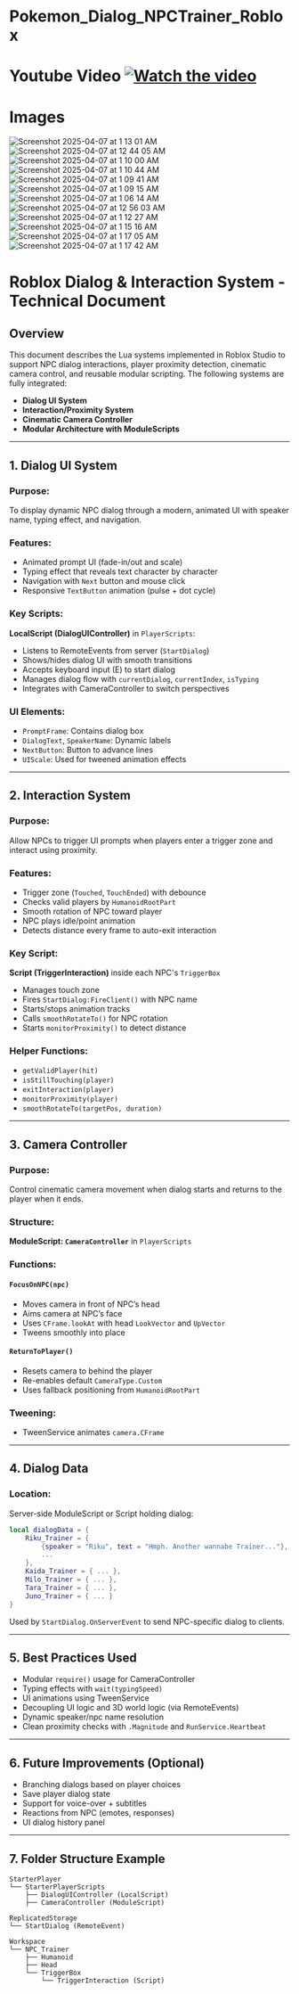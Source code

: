 # Pokemon_Dialog_NPCTrainer_Roblox

# Youtube Video  [![Watch the video](https://img.youtube.com/vi/FVYY6YW8w_8/hqdefault.jpg)](https://www.youtube.com/watch?v=FVYY6YW8w_8)

# Images
![Screenshot 2025-04-07 at 1 13 01 AM](https://github.com/user-attachments/assets/3af33234-4c23-430a-9f46-37328df76ca6)
![Screenshot 2025-04-07 at 12 44 05 AM](https://github.com/user-attachments/assets/36f6351c-f85d-4d81-aa91-9030d8165da0)
![Screenshot 2025-04-07 at 1 10 00 AM](https://github.com/user-attachments/assets/20c18432-9472-47e6-8bc8-c86b571946bc)
![Screenshot 2025-04-07 at 1 10 44 AM](https://github.com/user-attachments/assets/fd7784ef-b8b7-49d0-bec7-4fac22d53ffa)
![Screenshot 2025-04-07 at 1 09 41 AM](https://github.com/user-attachments/assets/f42cb00a-3b79-40b0-8b70-6d79c8138e59)
![Screenshot 2025-04-07 at 1 09 15 AM](https://github.com/user-attachments/assets/745c8b4d-444a-4360-abaa-61b06087b720)
![Screenshot 2025-04-07 at 1 06 14 AM](https://github.com/user-attachments/assets/9cbc23b4-2614-4353-a690-652e2d06fb95)
![Screenshot 2025-04-07 at 12 56 03 AM](https://github.com/user-attachments/assets/e6125723-cc30-4d54-bd06-12a95680379e)
![Screenshot 2025-04-07 at 1 12 27 AM](https://github.com/user-attachments/assets/0f06edcd-460f-4bce-955f-53030fb34790)
![Screenshot 2025-04-07 at 1 15 16 AM](https://github.com/user-attachments/assets/5e35da59-9a61-4c60-9dea-a56d9ddc839e)
![Screenshot 2025-04-07 at 1 17 05 AM](https://github.com/user-attachments/assets/3b37bccb-8373-475f-b390-fd5a16ca9869)
![Screenshot 2025-04-07 at 1 17 42 AM](https://github.com/user-attachments/assets/8f123793-baed-44ea-b8a6-40851514cb53)


# Roblox Dialog & Interaction System - Technical Document

## Overview
This document describes the Lua systems implemented in Roblox Studio to support NPC dialog interactions, player proximity detection, cinematic camera control, and reusable modular scripting. The following systems are fully integrated:

- **Dialog UI System**
- **Interaction/Proximity System**
- **Cinematic Camera Controller**
- **Modular Architecture with ModuleScripts**

---

## 1. Dialog UI System

### Purpose:
To display dynamic NPC dialog through a modern, animated UI with speaker name, typing effect, and navigation.

### Features:
- Animated prompt UI (fade-in/out and scale)
- Typing effect that reveals text character by character
- Navigation with `Next` button and mouse click
- Responsive `TextButton` animation (pulse + dot cycle)

### Key Scripts:
**LocalScript (DialogUIController)** in `PlayerScripts`:
- Listens to RemoteEvents from server (`StartDialog`)
- Shows/hides dialog UI with smooth transitions
- Accepts keyboard input (E) to start dialog
- Manages dialog flow with `currentDialog`, `currentIndex`, `isTyping`
- Integrates with CameraController to switch perspectives

### UI Elements:
- `PromptFrame`: Contains dialog box
- `DialogText`, `SpeakerName`: Dynamic labels
- `NextButton`: Button to advance lines
- `UIScale`: Used for tweened animation effects

---

## 2. Interaction System

### Purpose:
Allow NPCs to trigger UI prompts when players enter a trigger zone and interact using proximity.

### Features:
- Trigger zone (`Touched`, `TouchEnded`) with debounce
- Checks valid players by `HumanoidRootPart`
- Smooth rotation of NPC toward player
- NPC plays idle/point animation
- Detects distance every frame to auto-exit interaction

### Key Script:
**Script (TriggerInteraction)** inside each NPC's `TriggerBox`
- Manages touch zone
- Fires `StartDialog:FireClient()` with NPC name
- Starts/stops animation tracks
- Calls `smoothRotateTo()` for NPC rotation
- Starts `monitorProximity()` to detect distance

### Helper Functions:
- `getValidPlayer(hit)`
- `isStillTouching(player)`
- `exitInteraction(player)`
- `monitorProximity(player)`
- `smoothRotateTo(targetPos, duration)`

---

## 3. Camera Controller

### Purpose:
Control cinematic camera movement when dialog starts and returns to the player when it ends.

### Structure:
**ModuleScript: `CameraController`** in `PlayerScripts`

### Functions:
#### `FocusOnNPC(npc)`
- Moves camera in front of NPC’s head
- Aims camera at NPC’s face
- Uses `CFrame.lookAt` with head `LookVector` and `UpVector`
- Tweens smoothly into place

#### `ReturnToPlayer()`
- Resets camera to behind the player
- Re-enables default `CameraType.Custom`
- Uses fallback positioning from `HumanoidRootPart`

### Tweening:
- TweenService animates `camera.CFrame`

---

## 4. Dialog Data

### Location:
Server-side ModuleScript or Script holding dialog:
```lua
local dialogData = {
	Riku_Trainer = {
		{speaker = "Riku", text = "Hmph. Another wannabe Trainer..."},
		...
	},
	Kaida_Trainer = { ... },
	Milo_Trainer = { ... },
	Tara_Trainer = { ... },
	Juno_Trainer = { ... }
}
```

Used by `StartDialog.OnServerEvent` to send NPC-specific dialog to clients.

---

## 5. Best Practices Used
- Modular `require()` usage for CameraController
- Typing effects with `wait(typingSpeed)`
- UI animations using TweenService
- Decoupling UI logic and 3D world logic (via RemoteEvents)
- Dynamic speaker/npc name resolution
- Clean proximity checks with `.Magnitude` and `RunService.Heartbeat`

---

## 6. Future Improvements (Optional)
- Branching dialogs based on player choices
- Save player dialog state
- Support for voice-over + subtitles
- Reactions from NPC (emotes, responses)
- UI dialog history panel

---

## 7. Folder Structure Example
```
StarterPlayer
└── StarterPlayerScripts
    ├── DialogUIController (LocalScript)
    ├── CameraController (ModuleScript)

ReplicatedStorage
└── StartDialog (RemoteEvent)

Workspace
└── NPC_Trainer
    ├── Humanoid
    ├── Head
    └── TriggerBox
        └── TriggerInteraction (Script)
```

